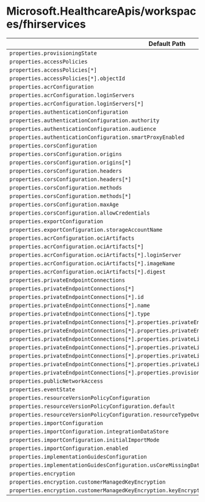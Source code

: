 # Microsoft.HealthcareApis/workspaces/fhirservices

| Default Path | Alias |
|---|---|
| `properties.provisioningState` | `Microsoft.HealthcareApis/workspaces/fhirservices/provisioningState` |
| `properties.accessPolicies` | `Microsoft.HealthcareApis/workspaces/fhirservices/accessPolicies` |
| `properties.accessPolicies[*]` | `Microsoft.HealthcareApis/workspaces/fhirservices/accessPolicies[*]` |
| `properties.accessPolicies[*].objectId` | `Microsoft.HealthcareApis/workspaces/fhirservices/accessPolicies[*].objectId` |
| `properties.acrConfiguration` | `Microsoft.HealthcareApis/workspaces/fhirservices/acrConfiguration` |
| `properties.acrConfiguration.loginServers` | `Microsoft.HealthcareApis/workspaces/fhirservices/acrConfiguration.loginServers` |
| `properties.acrConfiguration.loginServers[*]` | `Microsoft.HealthcareApis/workspaces/fhirservices/acrConfiguration.loginServers[*]` |
| `properties.authenticationConfiguration` | `Microsoft.HealthcareApis/workspaces/fhirservices/authenticationConfiguration` |
| `properties.authenticationConfiguration.authority` | `Microsoft.HealthcareApis/workspaces/fhirservices/authenticationConfiguration.authority` |
| `properties.authenticationConfiguration.audience` | `Microsoft.HealthcareApis/workspaces/fhirservices/authenticationConfiguration.audience` |
| `properties.authenticationConfiguration.smartProxyEnabled` | `Microsoft.HealthcareApis/workspaces/fhirservices/authenticationConfiguration.smartProxyEnabled` |
| `properties.corsConfiguration` | `Microsoft.HealthcareApis/workspaces/fhirservices/corsConfiguration` |
| `properties.corsConfiguration.origins` | `Microsoft.HealthcareApis/workspaces/fhirservices/corsConfiguration.origins` |
| `properties.corsConfiguration.origins[*]` | `Microsoft.HealthcareApis/workspaces/fhirservices/corsConfiguration.origins[*]` |
| `properties.corsConfiguration.headers` | `Microsoft.HealthcareApis/workspaces/fhirservices/corsConfiguration.headers` |
| `properties.corsConfiguration.headers[*]` | `Microsoft.HealthcareApis/workspaces/fhirservices/corsConfiguration.headers[*]` |
| `properties.corsConfiguration.methods` | `Microsoft.HealthcareApis/workspaces/fhirservices/corsConfiguration.methods` |
| `properties.corsConfiguration.methods[*]` | `Microsoft.HealthcareApis/workspaces/fhirservices/corsConfiguration.methods[*]` |
| `properties.corsConfiguration.maxAge` | `Microsoft.HealthcareApis/workspaces/fhirservices/corsConfiguration.maxAge` |
| `properties.corsConfiguration.allowCredentials` | `Microsoft.HealthcareApis/workspaces/fhirservices/corsConfiguration.allowCredentials` |
| `properties.exportConfiguration` | `Microsoft.HealthcareApis/workspaces/fhirservices/exportConfiguration` |
| `properties.exportConfiguration.storageAccountName` | `Microsoft.HealthcareApis/workspaces/fhirservices/exportConfiguration.storageAccountName` |
| `properties.acrConfiguration.ociArtifacts` | `Microsoft.HealthcareApis/workspaces/fhirservices/acrConfiguration.ociArtifacts` |
| `properties.acrConfiguration.ociArtifacts[*]` | `Microsoft.HealthcareApis/workspaces/fhirservices/acrConfiguration.ociArtifacts[*]` |
| `properties.acrConfiguration.ociArtifacts[*].loginServer` | `Microsoft.HealthcareApis/workspaces/fhirservices/acrConfiguration.ociArtifacts[*].loginServer` |
| `properties.acrConfiguration.ociArtifacts[*].imageName` | `Microsoft.HealthcareApis/workspaces/fhirservices/acrConfiguration.ociArtifacts[*].imageName` |
| `properties.acrConfiguration.ociArtifacts[*].digest` | `Microsoft.HealthcareApis/workspaces/fhirservices/acrConfiguration.ociArtifacts[*].digest` |
| `properties.privateEndpointConnections` | `Microsoft.HealthcareApis/workspaces/fhirservices/privateEndpointConnections` |
| `properties.privateEndpointConnections[*]` | `Microsoft.HealthcareApis/workspaces/fhirservices/privateEndpointConnections[*]` |
| `properties.privateEndpointConnections[*].id` | `Microsoft.HealthcareApis/workspaces/fhirservices/privateEndpointConnections[*].id` |
| `properties.privateEndpointConnections[*].name` | `Microsoft.HealthcareApis/workspaces/fhirservices/privateEndpointConnections[*].name` |
| `properties.privateEndpointConnections[*].type` | `Microsoft.HealthcareApis/workspaces/fhirservices/privateEndpointConnections[*].type` |
| `properties.privateEndpointConnections[*].properties.privateEndpoint` | `Microsoft.HealthcareApis/workspaces/fhirservices/privateEndpointConnections[*].privateEndpoint` |
| `properties.privateEndpointConnections[*].properties.privateEndpoint.id` | `Microsoft.HealthcareApis/workspaces/fhirservices/privateEndpointConnections[*].privateEndpoint.id` |
| `properties.privateEndpointConnections[*].properties.privateLinkServiceConnectionState` | `Microsoft.HealthcareApis/workspaces/fhirservices/privateEndpointConnections[*].privateLinkServiceConnectionState` |
| `properties.privateEndpointConnections[*].properties.privateLinkServiceConnectionState.status` | `Microsoft.HealthcareApis/workspaces/fhirservices/privateEndpointConnections[*].privateLinkServiceConnectionState.status` |
| `properties.privateEndpointConnections[*].properties.privateLinkServiceConnectionState.description` | `Microsoft.HealthcareApis/workspaces/fhirservices/privateEndpointConnections[*].privateLinkServiceConnectionState.description` |
| `properties.privateEndpointConnections[*].properties.privateLinkServiceConnectionState.actionsRequired` | `Microsoft.HealthcareApis/workspaces/fhirservices/privateEndpointConnections[*].privateLinkServiceConnectionState.actionsRequired` |
| `properties.privateEndpointConnections[*].properties.provisioningState` | `Microsoft.HealthcareApis/workspaces/fhirservices/privateEndpointConnections[*].provisioningState` |
| `properties.publicNetworkAccess` | `Microsoft.HealthcareApis/workspaces/fhirservices/publicNetworkAccess` |
| `properties.eventState` | `Microsoft.HealthcareApis/workspaces/fhirservices/eventState` |
| `properties.resourceVersionPolicyConfiguration` | `Microsoft.HealthcareApis/workspaces/fhirservices/resourceVersionPolicyConfiguration` |
| `properties.resourceVersionPolicyConfiguration.default` | `Microsoft.HealthcareApis/workspaces/fhirservices/resourceVersionPolicyConfiguration.default` |
| `properties.resourceVersionPolicyConfiguration.resourceTypeOverrides` | `Microsoft.HealthcareApis/workspaces/fhirservices/resourceVersionPolicyConfiguration.resourceTypeOverrides` |
| `properties.importConfiguration` | `Microsoft.HealthcareApis/workspaces/fhirservices/importConfiguration` |
| `properties.importConfiguration.integrationDataStore` | `Microsoft.HealthcareApis/workspaces/fhirservices/importConfiguration.integrationDataStore` |
| `properties.importConfiguration.initialImportMode` | `Microsoft.HealthcareApis/workspaces/fhirservices/importConfiguration.initialImportMode` |
| `properties.importConfiguration.enabled` | `Microsoft.HealthcareApis/workspaces/fhirservices/importConfiguration.enabled` |
| `properties.implementationGuidesConfiguration` | `Microsoft.HealthcareApis/workspaces/fhirservices/implementationGuidesConfiguration` |
| `properties.implementationGuidesConfiguration.usCoreMissingData` | `Microsoft.HealthcareApis/workspaces/fhirservices/implementationGuidesConfiguration.usCoreMissingData` |
| `properties.encryption` | `Microsoft.HealthcareApis/workspaces/fhirservices/encryption` |
| `properties.encryption.customerManagedKeyEncryption` | `Microsoft.HealthcareApis/workspaces/fhirservices/encryption.customerManagedKeyEncryption` |
| `properties.encryption.customerManagedKeyEncryption.keyEncryptionKeyUrl` | `Microsoft.HealthcareApis/workspaces/fhirservices/encryption.customerManagedKeyEncryption.keyEncryptionKeyUrl` |

